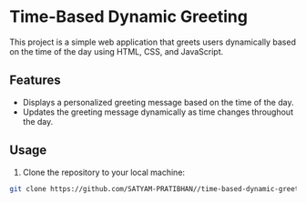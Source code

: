 # Time-Based Dynamic Greeting

This project is a simple web application that greets users dynamically based on the time of the day using HTML, CSS, and JavaScript.

## Features

- Displays a personalized greeting message based on the time of the day.
- Updates the greeting message dynamically as time changes throughout the day.

## Usage

1. Clone the repository to your local machine:

```bash
git clone https://github.com/SATYAM-PRATIBHAN//time-based-dynamic-greeting.git
